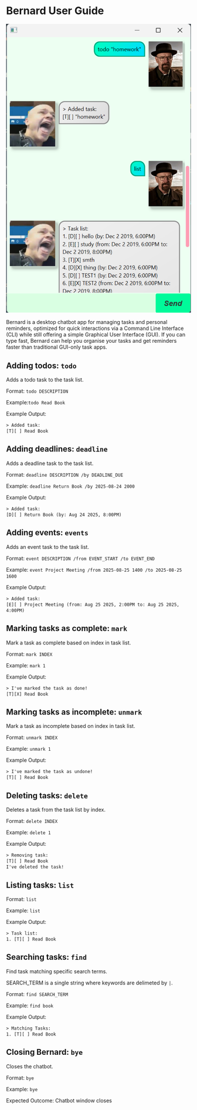 # Bernard User Guide

![Bernard Product Screenshot](Ui.png)

Bernard is a desktop chatbot app for managing tasks and personal reminders,
optimized for quick interactions via a Command Line Interface (CLI)
while still offering a simple Graphical User Interface (GUI).
If you can type fast, Bernard can help you organise your tasks and get reminders faster than
traditional GUI-only task apps.

## Adding todos: `todo`

Adds a todo task to the task list.

Format: `todo DESCRIPTION`

Example:`todo Read Book`

Example Output:
```
> Added task:
[T][ ] Read Book
```

## Adding deadlines: `deadline`

Adds a deadline task to the task list.

Format: `deadline DESCRIPTION /by DEADLINE_DUE`

Example: `deadline Return Book /by 2025-08-24 2000`

Example Output:
```
> Added task:
[D][ ] Return Book (by: Aug 24 2025, 8:00PM)
```

## Adding events: `events`

Adds an event task to the task list.

Format: `event DESCRIPTION /from EVENT_START /to EVENT_END`

Example: `event Project Meeting /from 2025-08-25 1400 /to 2025-08-25 1600`

Example Output:
```
> Added task:
[E][ ] Project Meeting (from: Aug 25 2025, 2:00PM to: Aug 25 2025, 4:00PM)
```


## Marking tasks as complete: `mark`

Mark a task as complete based on index in task list.

Format: `mark INDEX`

Example: `mark 1`

Example Output:
```
> I've marked the task as done!
[T][X] Read Book
```

## Marking tasks as incomplete: `unmark`

Mark a task as incomplete based on index in task list.

Format: `unmark INDEX`

Example: `unmark 1`

Example Output:
```
> I've marked the task as undone!
[T][ ] Read Book
```

## Deleting tasks: `delete`

Deletes a task from the task list by index.

Format: `delete INDEX`

Example: `delete 1`

Example Output:
```
> Removing task:
[T][ ] Read Book
I've deleted the task!
```

## Listing tasks: `list`

Format: `list`

Example: `list`

Example Output:
```
> Task list:
1. [T][ ] Read Book
```

## Searching tasks: `find`

Find task matching specific search terms.

SEARCH_TERM is a single string where keywords are delimeted by `|`.

Format: `find SEARCH_TERM`

Example: `find book`

Example Output:
```
> Matching Tasks:
1. [T][ ] Read Book
```

## Closing Bernard: `bye`

Closes the chatbot.

Format: `bye`

Example: `bye`

Expected Outcome: Chatbot window closes